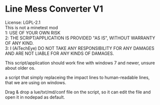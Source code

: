 # Line Mess Converter V1  
License: LGPL-2.1  
This is not a minetest mod  
1: USE OF YOUR OWN RISK  
2: THE SCRIPT/APPLICATION IS PROVIDED "AS IS", WITHOUT WARRANTY OF ANY KIND.  
3: I (AiTechEye) DO NOT TAKE ANY RESPONSIBILITY FOR ANY DAMAGES AND ARE NOT LIABLE FOR ANY KINDS OF DAMAGES.  
  
This script/application should work fine with windows 7 and newer, unsure about older os.  
  
a script that simply replaceing the impact lines to human-readable lines, that we are using on windows.  
  
Drag & drop a lue/txt/md/conf file on the script, so it can edit the file and open it in nodepad as default.

